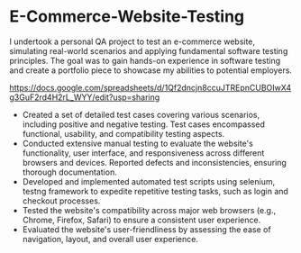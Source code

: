 # E-Commerce-Website-Testing

I undertook a personal QA project to test an e-commerce website, simulating real-world scenarios and applying fundamental software testing principles. The goal was to gain hands-on experience in software testing and create a portfolio piece to showcase my abilities to potential employers.

https://docs.google.com/spreadsheets/d/1Qf2dncjn8ccuJTREpnCUBOIwX4g3GuF2rd4H2rL_WYY/edit?usp=sharing

- Created a set of detailed test cases covering various scenarios, including positive and negative testing. Test cases encompassed functional, usability, and compatibility testing aspects.
- Conducted extensive manual testing to evaluate the website's functionality, user interface, and responsiveness across different browsers and devices. Reported defects and inconsistencies, ensuring thorough documentation.
- Developed and implemented automated test scripts using selenium, testng framework to expedite repetitive testing tasks, such as login and checkout processes.
- Tested the website's compatibility across major web browsers (e.g., Chrome, Firefox, Safari) to ensure a consistent user experience.
- Evaluated the website's user-friendliness by assessing the ease of navigation, layout, and overall user experience.

